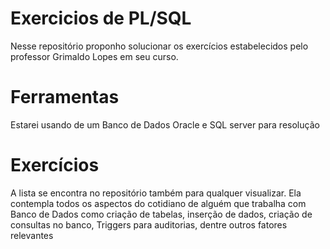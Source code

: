 # Exercicios de PL/SQL
Nesse repositório proponho solucionar os exercícios estabelecidos pelo professor Grimaldo Lopes em seu curso.

# Ferramentas
Estarei usando de um Banco de Dados Oracle e SQL server para resolução

# Exercícios
A lista se encontra no repositório também para qualquer visualizar. Ela contempla todos os aspectos do cotidiano 
de alguém que trabalha com Banco de Dados como criação de tabelas, inserção de dados, criação de consultas no banco, 
Triggers para auditorias, dentre outros fatores relevantes
